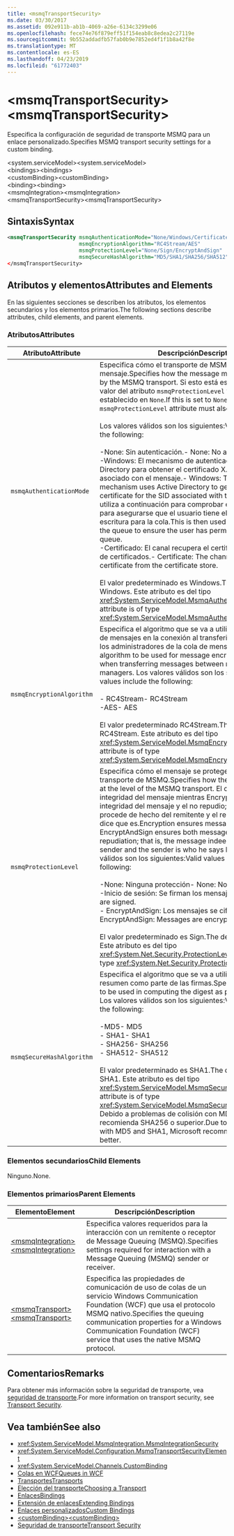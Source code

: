```yaml
---
title: <msmqTransportSecurity>
ms.date: 03/30/2017
ms.assetid: 092e911b-ab1b-4069-a26e-6134c3299e06
ms.openlocfilehash: fece74e76f879eff51f154eab8c8edea2c27119e
ms.sourcegitcommit: 9b552addadfb57fab0b9e7852ed4f1f1b8a42f8e
ms.translationtype: MT
ms.contentlocale: es-ES
ms.lasthandoff: 04/23/2019
ms.locfileid: "61772403"
---
```

# <a name="msmqtransportsecurity"></a><span data-ttu-id="6ecb4-101">\<msmqTransportSecurity></span><span class="sxs-lookup"><span data-stu-id="6ecb4-101">\<msmqTransportSecurity></span></span>
<span data-ttu-id="6ecb4-102">Especifica la configuración de seguridad de transporte MSMQ para un enlace personalizado.</span><span class="sxs-lookup"><span data-stu-id="6ecb4-102">Specifies MSMQ transport security settings for a custom binding.</span></span>  
  
 <span data-ttu-id="6ecb4-103">\<system.serviceModel></span><span class="sxs-lookup"><span data-stu-id="6ecb4-103">\<system.serviceModel></span></span>  
<span data-ttu-id="6ecb4-104">\<bindings></span><span class="sxs-lookup"><span data-stu-id="6ecb4-104">\<bindings></span></span>  
<span data-ttu-id="6ecb4-105">\<customBinding></span><span class="sxs-lookup"><span data-stu-id="6ecb4-105">\<customBinding></span></span>  
<span data-ttu-id="6ecb4-106">\<binding></span><span class="sxs-lookup"><span data-stu-id="6ecb4-106">\<binding></span></span>  
<span data-ttu-id="6ecb4-107">\<msmqIntegration></span><span class="sxs-lookup"><span data-stu-id="6ecb4-107">\<msmqIntegration></span></span>  
<span data-ttu-id="6ecb4-108">\<msmqTransportSecurity></span><span class="sxs-lookup"><span data-stu-id="6ecb4-108">\<msmqTransportSecurity></span></span>  
  
## <a name="syntax"></a><span data-ttu-id="6ecb4-109">Sintaxis</span><span class="sxs-lookup"><span data-stu-id="6ecb4-109">Syntax</span></span>  
  
```xml  
<msmqTransportSecurity msmqAuthenticationMode="None/Windows/Certificate"
                       msmqEncryptionAlgorithm="RC4Stream/AES"
                       msmqProtectionLevel="None/Sign/EncryptAndSign"
                       msmqSecureHashAlgorithm="MD5/SHA1/SHA256/SHA512" />
</msmqTransportSecurity>
```  
  
## <a name="attributes-and-elements"></a><span data-ttu-id="6ecb4-110">Atributos y elementos</span><span class="sxs-lookup"><span data-stu-id="6ecb4-110">Attributes and Elements</span></span>  
 <span data-ttu-id="6ecb4-111">En las siguientes secciones se describen los atributos, los elementos secundarios y los elementos primarios.</span><span class="sxs-lookup"><span data-stu-id="6ecb4-111">The following sections describe attributes, child elements, and parent elements.</span></span>  
  
### <a name="attributes"></a><span data-ttu-id="6ecb4-112">Atributos</span><span class="sxs-lookup"><span data-stu-id="6ecb4-112">Attributes</span></span>  
  
|<span data-ttu-id="6ecb4-113">Atributo</span><span class="sxs-lookup"><span data-stu-id="6ecb4-113">Attribute</span></span>|<span data-ttu-id="6ecb4-114">Descripción</span><span class="sxs-lookup"><span data-stu-id="6ecb4-114">Description</span></span>|  
|---------------|-----------------|  
|`msmqAuthenticationMode`|<span data-ttu-id="6ecb4-115">Especifica cómo el transporte de MSMQ debe autenticar el mensaje.</span><span class="sxs-lookup"><span data-stu-id="6ecb4-115">Specifies how the message must be authenticated by the MSMQ transport.</span></span> <span data-ttu-id="6ecb4-116">Si esto está establecido en `None`, el valor del atributo `msmqProtectionLevel` también debe estar establecido en `None`.</span><span class="sxs-lookup"><span data-stu-id="6ecb4-116">If this is set to `None`, the value of the `msmqProtectionLevel` attribute must also be set to `None`.</span></span><br /><br /> <span data-ttu-id="6ecb4-117">Los valores válidos son los siguientes:</span><span class="sxs-lookup"><span data-stu-id="6ecb4-117">Valid values include the following:</span></span><br /><br /> <span data-ttu-id="6ecb4-118">-None: Sin autenticación.</span><span class="sxs-lookup"><span data-stu-id="6ecb4-118">-   None: No authentication.</span></span><br /><span data-ttu-id="6ecb4-119">-Windows: El mecanismo de autenticación usa Active Directory para obtener el certificado X.509 para el SID asociado con el mensaje.</span><span class="sxs-lookup"><span data-stu-id="6ecb4-119">-   Windows: The authentication mechanism uses Active Directory to get the X.509 certificate for the SID associated with the message.</span></span> <span data-ttu-id="6ecb4-120">Esto se utiliza a continuación para comprobar el ACL de la cola para asegurarse que el usuario tiene el permiso de escritura para la cola.</span><span class="sxs-lookup"><span data-stu-id="6ecb4-120">This is then used to check the ACL of the queue to ensure the user has permission to write to the queue.</span></span><br /><span data-ttu-id="6ecb4-121">-Certificado: El canal recupera el certificado del almacén de certificados.</span><span class="sxs-lookup"><span data-stu-id="6ecb4-121">-   Certificate: The channel gets the certificate from the certificate store.</span></span><br /><br /> <span data-ttu-id="6ecb4-122">El valor predeterminado es Windows.</span><span class="sxs-lookup"><span data-stu-id="6ecb4-122">The default value is Windows.</span></span> <span data-ttu-id="6ecb4-123">Este atributo es del tipo <xref:System.ServiceModel.MsmqAuthenticationMode>.</span><span class="sxs-lookup"><span data-stu-id="6ecb4-123">This attribute is of type <xref:System.ServiceModel.MsmqAuthenticationMode>.</span></span>|  
|`msmqEncryptionAlgorithm`|<span data-ttu-id="6ecb4-124">Especifica el algoritmo que se va a utilizar para el cifrado de mensajes en la conexión al transferir los mensajes entre los administradores de la cola de mensajes.</span><span class="sxs-lookup"><span data-stu-id="6ecb4-124">Specifies the algorithm to be used for message encryption on the wire when transferring messages between message queue managers.</span></span> <span data-ttu-id="6ecb4-125">Los valores válidos son los siguientes:</span><span class="sxs-lookup"><span data-stu-id="6ecb4-125">Valid values include the following:</span></span><br /><br /> <span data-ttu-id="6ecb4-126">-   RC4Stream</span><span class="sxs-lookup"><span data-stu-id="6ecb4-126">-   RC4Stream</span></span><br /><span data-ttu-id="6ecb4-127">-AES</span><span class="sxs-lookup"><span data-stu-id="6ecb4-127">-   AES</span></span><br /><br /> <span data-ttu-id="6ecb4-128">El valor predeterminado RC4Stream.</span><span class="sxs-lookup"><span data-stu-id="6ecb4-128">The default value is RC4Stream.</span></span> <span data-ttu-id="6ecb4-129">Este atributo es del tipo <xref:System.ServiceModel.MsmqEncryptionAlgorithm>.</span><span class="sxs-lookup"><span data-stu-id="6ecb4-129">This attribute is of type <xref:System.ServiceModel.MsmqEncryptionAlgorithm>.</span></span>|  
|`msmqProtectionLevel`|<span data-ttu-id="6ecb4-130">Especifica cómo el mensaje se protege en el nivel del transporte de MSMQ.</span><span class="sxs-lookup"><span data-stu-id="6ecb4-130">Specifies how the message is secured at the level of the MSMQ transport.</span></span> <span data-ttu-id="6ecb4-131">El cifrado asegura la integridad del mensaje mientras EncryptAndSign asegura la integridad del mensaje y el no repudio; es decir, el mensaje procede de hecho del remitente y el remitente es quien dice que es.</span><span class="sxs-lookup"><span data-stu-id="6ecb4-131">Encryption ensures message integrity while EncryptAndSign ensures both message integrity and non-repudiation; that is, the message indeed comes from the sender and the sender is who he says he is.</span></span> <span data-ttu-id="6ecb4-132">Los valores válidos son los siguientes:</span><span class="sxs-lookup"><span data-stu-id="6ecb4-132">Valid values include the following:</span></span><br /><br /> <span data-ttu-id="6ecb4-133">-None: Ninguna protección</span><span class="sxs-lookup"><span data-stu-id="6ecb4-133">-   None: No protection.</span></span><br /><span data-ttu-id="6ecb4-134">-Inicio de sesión: Se firman los mensajes.</span><span class="sxs-lookup"><span data-stu-id="6ecb4-134">-   Sign: Messages are signed.</span></span><br /><span data-ttu-id="6ecb4-135">-   EncryptAndSign: Los mensajes se cifran y firman.</span><span class="sxs-lookup"><span data-stu-id="6ecb4-135">-   EncryptAndSign: Messages are encrypted and signed.</span></span><br /><br /> <span data-ttu-id="6ecb4-136">El valor predeterminado es Sign.</span><span class="sxs-lookup"><span data-stu-id="6ecb4-136">The default value is Sign.</span></span> <span data-ttu-id="6ecb4-137">Este atributo es del tipo <xref:System.Net.Security.ProtectionLevel>.</span><span class="sxs-lookup"><span data-stu-id="6ecb4-137">This attribute is of type <xref:System.Net.Security.ProtectionLevel>.</span></span>|  
|`msmqSecureHashAlgorithm`|<span data-ttu-id="6ecb4-138">Especifica el algoritmo que se va a utilizar para calcular el resumen como parte de las firmas.</span><span class="sxs-lookup"><span data-stu-id="6ecb4-138">Specifies the algorithm to be used in computing the digest as part of signatures.</span></span> <span data-ttu-id="6ecb4-139">Los valores válidos son los siguientes:</span><span class="sxs-lookup"><span data-stu-id="6ecb4-139">Valid values include the following:</span></span><br /><br /> <span data-ttu-id="6ecb4-140">-MD5</span><span class="sxs-lookup"><span data-stu-id="6ecb4-140">-   MD5</span></span><br /><span data-ttu-id="6ecb4-141">-   SHA1</span><span class="sxs-lookup"><span data-stu-id="6ecb4-141">-   SHA1</span></span><br /><span data-ttu-id="6ecb4-142">-   SHA256</span><span class="sxs-lookup"><span data-stu-id="6ecb4-142">-   SHA256</span></span><br /><span data-ttu-id="6ecb4-143">-   SHA512</span><span class="sxs-lookup"><span data-stu-id="6ecb4-143">-   SHA512</span></span><br /><br /> <span data-ttu-id="6ecb4-144">El valor predeterminado es SHA1.</span><span class="sxs-lookup"><span data-stu-id="6ecb4-144">The default value is SHA1.</span></span> <span data-ttu-id="6ecb4-145">Este atributo es del tipo <xref:System.ServiceModel.MsmqSecureHashAlgorithm>.</span><span class="sxs-lookup"><span data-stu-id="6ecb4-145">This attribute is of type <xref:System.ServiceModel.MsmqSecureHashAlgorithm>.</span></span><br><span data-ttu-id="6ecb4-146">Debido a problemas de colisión con MD5 y SHA1, Microsoft recomienda SHA256 o superior.</span><span class="sxs-lookup"><span data-stu-id="6ecb4-146">Due to collision problems with MD5 and SHA1, Microsoft recommends SHA256 or better.</span></span>|  
  
### <a name="child-elements"></a><span data-ttu-id="6ecb4-147">Elementos secundarios</span><span class="sxs-lookup"><span data-stu-id="6ecb4-147">Child Elements</span></span>  
 <span data-ttu-id="6ecb4-148">Ninguno.</span><span class="sxs-lookup"><span data-stu-id="6ecb4-148">None.</span></span>  
  
### <a name="parent-elements"></a><span data-ttu-id="6ecb4-149">Elementos primarios</span><span class="sxs-lookup"><span data-stu-id="6ecb4-149">Parent Elements</span></span>  
  
|<span data-ttu-id="6ecb4-150">Elemento</span><span class="sxs-lookup"><span data-stu-id="6ecb4-150">Element</span></span>|<span data-ttu-id="6ecb4-151">Descripción</span><span class="sxs-lookup"><span data-stu-id="6ecb4-151">Description</span></span>|  
|-------------|-----------------|  
|[<span data-ttu-id="6ecb4-152">\<msmqIntegration></span><span class="sxs-lookup"><span data-stu-id="6ecb4-152">\<msmqIntegration></span></span>](../../../../../docs/framework/configure-apps/file-schema/wcf/msmqintegration.md)|<span data-ttu-id="6ecb4-153">Especifica valores requeridos para la interacción con un remitente o receptor de Message Queuing (MSMQ).</span><span class="sxs-lookup"><span data-stu-id="6ecb4-153">Specifies settings required for interaction with a Message Queuing (MSMQ) sender or receiver.</span></span>|  
|[<span data-ttu-id="6ecb4-154">\<msmqTransport></span><span class="sxs-lookup"><span data-stu-id="6ecb4-154">\<msmqTransport></span></span>](../../../../../docs/framework/configure-apps/file-schema/wcf/msmqtransport.md)|<span data-ttu-id="6ecb4-155">Especifica las propiedades de comunicación de uso de colas de un servicio Windows Communication Foundation (WCF) que usa el protocolo MSMQ nativo.</span><span class="sxs-lookup"><span data-stu-id="6ecb4-155">Specifies the queuing communication properties for a Windows Communication Foundation (WCF) service that uses the native MSMQ protocol.</span></span>|  
  
## <a name="remarks"></a><span data-ttu-id="6ecb4-156">Comentarios</span><span class="sxs-lookup"><span data-stu-id="6ecb4-156">Remarks</span></span>  
 <span data-ttu-id="6ecb4-157">Para obtener más información sobre la seguridad de transporte, vea [seguridad de transporte](../../../../../docs/framework/wcf/feature-details/transport-security.md).</span><span class="sxs-lookup"><span data-stu-id="6ecb4-157">For more information on transport security, see [Transport Security](../../../../../docs/framework/wcf/feature-details/transport-security.md).</span></span>  
  
## <a name="see-also"></a><span data-ttu-id="6ecb4-158">Vea también</span><span class="sxs-lookup"><span data-stu-id="6ecb4-158">See also</span></span>

- <xref:System.ServiceModel.MsmqIntegration.MsmqIntegrationSecurity>
- <xref:System.ServiceModel.Configuration.MsmqTransportSecurityElement>
- <xref:System.ServiceModel.Channels.CustomBinding>
- [<span data-ttu-id="6ecb4-159">Colas en WCF</span><span class="sxs-lookup"><span data-stu-id="6ecb4-159">Queues in WCF</span></span>](../../../../../docs/framework/wcf/feature-details/queues-in-wcf.md)
- [<span data-ttu-id="6ecb4-160">Transportes</span><span class="sxs-lookup"><span data-stu-id="6ecb4-160">Transports</span></span>](../../../../../docs/framework/wcf/feature-details/transports.md)
- [<span data-ttu-id="6ecb4-161">Elección del transporte</span><span class="sxs-lookup"><span data-stu-id="6ecb4-161">Choosing a Transport</span></span>](../../../../../docs/framework/wcf/feature-details/choosing-a-transport.md)
- [<span data-ttu-id="6ecb4-162">Enlaces</span><span class="sxs-lookup"><span data-stu-id="6ecb4-162">Bindings</span></span>](../../../../../docs/framework/wcf/bindings.md)
- [<span data-ttu-id="6ecb4-163">Extensión de enlaces</span><span class="sxs-lookup"><span data-stu-id="6ecb4-163">Extending Bindings</span></span>](../../../../../docs/framework/wcf/extending/extending-bindings.md)
- [<span data-ttu-id="6ecb4-164">Enlaces personalizados</span><span class="sxs-lookup"><span data-stu-id="6ecb4-164">Custom Bindings</span></span>](../../../../../docs/framework/wcf/extending/custom-bindings.md)
- [<span data-ttu-id="6ecb4-165">\<customBinding></span><span class="sxs-lookup"><span data-stu-id="6ecb4-165">\<customBinding></span></span>](../../../../../docs/framework/configure-apps/file-schema/wcf/custombinding.md)
- [<span data-ttu-id="6ecb4-166">Seguridad de transporte</span><span class="sxs-lookup"><span data-stu-id="6ecb4-166">Transport Security</span></span>](../../../../../docs/framework/wcf/feature-details/transport-security.md)
